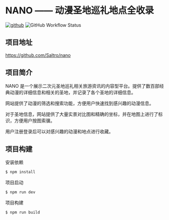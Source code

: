 # NANO —— 动漫圣地巡礼地点全收录

[![github](https://img.shields.io/badge/Github-nano-brightgreen?logo=github)](https://github.com/Saltro/nano)
![GitHub Workflow Status](https://img.shields.io/github/workflow/status/Saltro/nano/Nano-frontend%20CI)

## 项目地址

https://github.com/Saltro/nano

## 项目简介

NANO 是一个展示二次元圣地巡礼相关旅游资讯的内容型平台。提供了数百部经典动漫的详细信息和相关的圣地，并记录了各个圣地的详细信息。

网站提供了动漫的筛选和搜索功能，方便用户快速找到感兴趣的动漫信息。

对于圣地信息，网站提供了大量实景对比图和精确的坐标，并在地图上进行了标识，方便用户按图索骥。

用户注册登录后可以对感兴趣的动漫和地点进行收藏。

## 项目构建

安装依赖

```bash
$ npm install
```

项目启动

```bash
$ npm run dev
```

项目构建

```bash
$ npm run build
```

